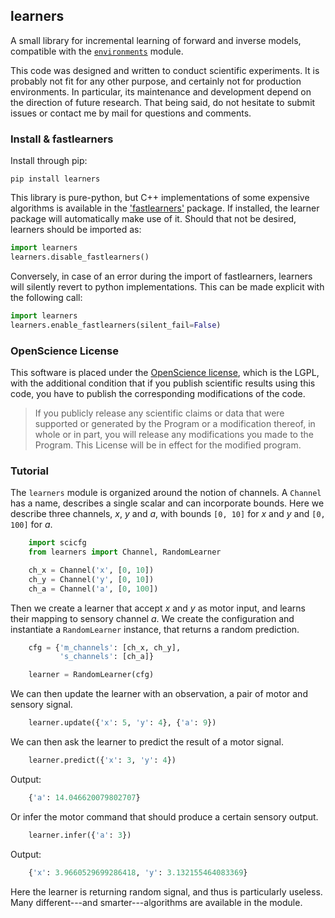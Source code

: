 ## learners

A small library for incremental learning of forward and inverse models, compatible with the [`environments`](https://github.com/humm/environments) module.

This code was designed and written to conduct scientific experiments. It is probably not fit for any other purpose, and certainly not for production environments. In particular, its maintenance and development depend on the direction of future research. That being said, do not hesitate to submit issues or contact me by mail for questions and comments.

### Install & fastlearners

Install through pip:
```
pip install learners
```

This library is pure-python, but C++ implementations of some expensive algorithms is available in the ['fastlearners'](https://github.com/humm/fastlearners) package. If installed, the learner package will automatically make use of it. Should that not be desired, learners should be imported as:
```python
import learners
learners.disable_fastlearners()
```
Conversely, in case of an error during the import of fastlearners, learners will silently revert to python implementations. This can be made explicit with the following call:
```python
import learners
learners.enable_fastlearners(silent_fail=False)
```

### OpenScience License

This software is placed under the [OpenScience license](http://fabien.benureau.com/openscience.html), which is the LGPL, with the additional condition that if you publish scientific results using this code, you have to publish the corresponding modifications of the code.

> If you publicly release any scientific claims or data that were supported or generated by the Program or a modification thereof, in whole or in part, you will release any modifications you made to the Program. This License will be in effect for the modified program.

### Tutorial

The `learners` module is organized around the notion of channels. A `Channel` has a name, describes a single scalar and can incorporate bounds. Here we describe three channels, *x*, *y* and *a*, with bounds `[0, 10]` for *x* and *y* and `[0, 100]` for *a*.

```python
    import scicfg
    from learners import Channel, RandomLearner

    ch_x = Channel('x', [0, 10])
    ch_y = Channel('y', [0, 10])
    ch_a = Channel('a', [0, 100])
```

Then we create a learner that accept *x* and *y* as motor input, and learns their mapping to sensory channel *a*. We create the configuration and instantiate a `RandomLearner` instance, that returns a random prediction.

```python
    cfg = {'m_channels': [ch_x, ch_y],
           's_channels': [ch_a]}

    learner = RandomLearner(cfg)
```

We can then update the learner with an observation, a pair of motor and sensory
signal.

```python
    learner.update({'x': 5, 'y': 4}, {'a': 9})
```

We can then ask the learner to predict the result of a motor signal.

```python
    learner.predict({'x': 3, 'y': 4})
```
Output:
```python
    {'a': 14.046620079802707}
```

Or infer the motor command that should produce a certain sensory output.

```python
    learner.infer({'a': 3})
```
Output:
```python
    {'x': 3.9660529699286418, 'y': 3.132155464083369}
```

Here the learner is returning random signal, and thus is particularly useless. Many different---and smarter---algorithms are available in the module.
